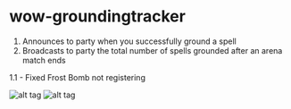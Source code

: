 wow-groundingtracker
====================

1. Announces to party when you successfully ground a spell
2. Broadcasts to party the total number of spells grounded after an arena match ends

1.1 - Fixed Frost Bomb not registering

![alt tag](http://s.cdn.wowinterface.com/preview/pvw58440.png)
![alt tag](http://s.cdn.wowinterface.com/preview/pvw58441.png)
